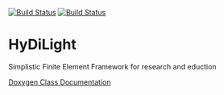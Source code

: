 [![Build Status](https://travis-ci.org/craffael/lehrfempp.svg?branch=master)](https://travis-ci.org/craffael/lehrfempp)
[![Build Status](https://ci.appveyor.com/api/projects/status/github/craffael/lehrfempp)](https://ci.appveyor.com/project/craffael/lehrfempp)

# HyDiLight 
Simplistic Finite Element Framework for research and eduction

[Doxygen Class Documentation](https://craffael.github.io/lehrfempp)
